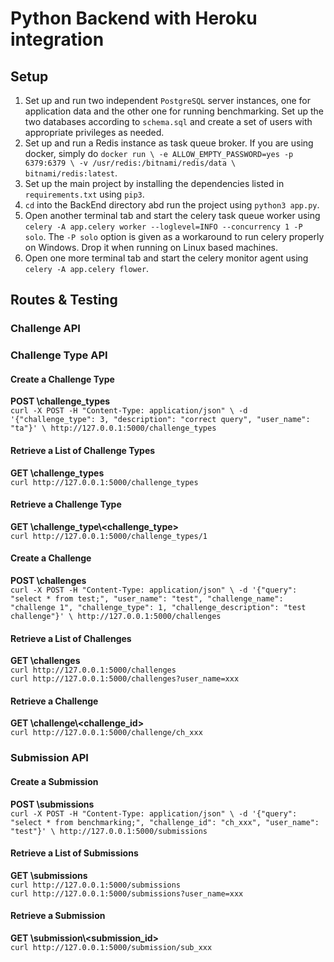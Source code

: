 # Python Backend with Heroku integration

## Setup
1. Set up and run two independent `PostgreSQL` server instances, one for application data and the other one for running benchmarking. Set up the two databases according to `schema.sql` and create a set of users with appropriate privileges as needed.
2. Set up and run a Redis instance as task queue broker. If you are using docker, simply do `docker run \
    -e ALLOW_EMPTY_PASSWORD=yes -p 6379:6379 \
    -v /usr/redis:/bitnami/redis/data \
    bitnami/redis:latest`.
3. Set up the main project by installing the dependencies listed in `requirements.txt` using `pip3`.
4. `cd` into the BackEnd directory abd run the project using `python3 app.py`.
5. Open another terminal tab and start the celery task queue worker using `celery -A app.celery worker --loglevel=INFO --concurrency 1 -P solo`. The `-P solo` option is given as a workaround to run celery properly on Windows. Drop it when running on Linux based machines.
6. Open one more terminal tab and start the celery monitor agent using `celery -A app.celery flower`.

## Routes & Testing
### Challenge API
### Challenge Type API
#### Create a Challenge Type
**POST \challenge_types** \
`curl -X POST -H "Content-Type: application/json" \
    -d '{"challenge_type": 3, "description": "correct query", "user_name": "ta"}' \
    http://127.0.0.1:5000/challenge_types`
#### Retrieve a List of Challenge Types
**GET \challenge_types** \
`curl http://127.0.0.1:5000/challenge_types`
#### Retrieve a Challenge Type
**GET \challenge_type\\<challenge_type>** \
`curl http://127.0.0.1:5000/challenge_types/1`
#### Create a Challenge
**POST \challenges** \
`curl -X POST -H "Content-Type: application/json" \
    -d '{"query": "select * from test;", "user_name": "test", "challenge_name": "challenge 1", "challenge_type": 1, "challenge_description": "test challenge"}' \
    http://127.0.0.1:5000/challenges`
#### Retrieve a List of Challenges
**GET \challenges** \
`curl http://127.0.0.1:5000/challenges` \
`curl http://127.0.0.1:5000/challenges?user_name=xxx`
#### Retrieve a Challenge
**GET \challenge\\<challenge_id>** \
`curl http://127.0.0.1:5000/challenge/ch_xxx`
### Submission API
#### Create a Submission
**POST \submissions** \
`curl -X POST -H "Content-Type: application/json" \
    -d '{"query": "select * from benchmarking;", "challenge_id": "ch_xxx", "user_name": "test"}' \
    http://127.0.0.1:5000/submissions`
#### Retrieve a List of Submissions
**GET \submissions** \
`curl http://127.0.0.1:5000/submissions` \
`curl http://127.0.0.1:5000/submissions?user_name=xxx`
#### Retrieve a Submission
**GET \submission\\<submission_id>** \
`curl http://127.0.0.1:5000/submission/sub_xxx`
